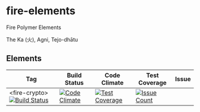 # fire-elements
Fire Polymer Elements

The Ka (火), Agni, Tejo-dhātu 


## Elements

| Tag | Build Status | Code Climate | Test Coverage | Issue |
| --- | ------------ | ------------ | ------------- | ----- |
| \<fire-crypto\> [![Build Status](https://travis-ci.org/FiveElements/fire-crypto.svg?branch=master)](https://travis-ci.org/FiveElements/fire-crypto)  | [![Code Climate](https://codeclimate.com/github/FiveElements/fire-crypto/badges/gpa.svg)](https://codeclimate.com/github/FiveElements/fire-crypto) | [![Test Coverage](https://codeclimate.com/github/FiveElements/fire-crypto/badges/coverage.svg)](https://codeclimate.com/github/FiveElements/fire-crypto/coverage) | [![Issue Count](https://codeclimate.com/github/FiveElements/fire-crypto/badges/issue_count.svg)](https://codeclimate.com/github/FiveElements/fire-crypto) |
